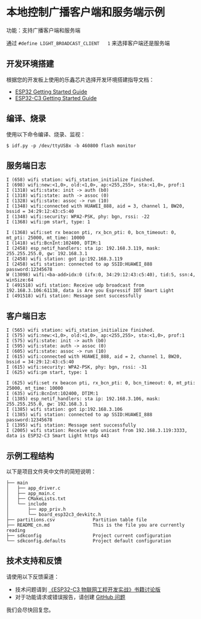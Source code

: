 # 本地控制广播客户端和服务端示例

功能：支持广播客户端和服务端

通过 `#define LIGHT_BROADCAST_CLIENT   1` 来选择客户端还是服务端

## 开发环境搭建

根据您的开发板上使用的乐鑫芯片选择开发环境搭建指导文档：

- [ESP32 Getting Started Guide](https://docs.espressif.com/projects/esp-idf/en/v4.3.2/get-started/index.html)
- [ESP32-C3 Getting Started Guide](https://docs.espressif.com/projects/esp-idf/en/v4.3.2/esp32c3/get-started/index.html)

## 编译、烧录

使用以下命令编译、烧录、监视：

```shell
$ idf.py -p /dev/ttyUSBx -b 460800 flash monitor
```

## 服务端日志

```
I (658) wifi station: wifi_station_initialize finished.
I (698) wifi:new:<1,0>, old:<1,0>, ap:<255,255>, sta:<1,0>, prof:1
I (1318) wifi:state: init -> auth (b0)
I (1318) wifi:state: auth -> assoc (0)
I (1328) wifi:state: assoc -> run (10)
I (1348) wifi:connected with HUAWEI_888, aid = 3, channel 1, BW20, bssid = 34:29:12:43:c5:40
I (1348) wifi:security: WPA2-PSK, phy: bgn, rssi: -22
I (1368) wifi:pm start, type: 1

I (1368) wifi:set rx beacon pti, rx_bcn_pti: 0, bcn_timeout: 0, mt_pti: 25000, mt_time: 10000
I (1418) wifi:BcnInt:102400, DTIM:1
I (2458) esp_netif_handlers: sta ip: 192.168.3.119, mask: 255.255.255.0, gw: 192.168.3.1
I (2458) wifi station: got ip:192.168.3.119
I (2458) wifi station: connected to ap SSID:HUAWEI_888 password:12345678
W (13098) wifi:<ba-add>idx:0 (ifx:0, 34:29:12:43:c5:40), tid:5, ssn:4, winSize:64
I (491518) wifi station: Receive udp broadcast from 192.168.3.106:61138, data is Are you Espressif IOT Smart Light
I (491518) wifi station: Message sent successfully
```

## 客户端日志

```
I (565) wifi station: wifi_station_initialize finished.
I (575) wifi:new:<1,0>, old:<1,0>, ap:<255,255>, sta:<1,0>, prof:1
I (575) wifi:state: init -> auth (b0)
I (595) wifi:state: auth -> assoc (0)
I (605) wifi:state: assoc -> run (10)
I (615) wifi:connected with HUAWEI_888, aid = 2, channel 1, BW20, bssid = 34:29:12:43:c5:40
I (615) wifi:security: WPA2-PSK, phy: bgn, rssi: -31
I (625) wifi:pm start, type: 1

I (625) wifi:set rx beacon pti, rx_bcn_pti: 0, bcn_timeout: 0, mt_pti: 25000, mt_time: 10000
I (635) wifi:BcnInt:102400, DTIM:1
I (1385) esp_netif_handlers: sta ip: 192.168.3.106, mask: 255.255.255.0, gw: 192.168.3.1
I (1385) wifi station: got ip:192.168.3.106
I (1385) wifi station: connected to ap SSID:HUAWEI_888 password:12345678
I (1395) wifi station: Message sent successfully
I (2005) wifi station: Receive udp unicast from 192.168.3.119:3333, data is ESP32-C3 Smart Light https 443
```
## 示例工程结构

以下是项目文件夹中文件的简短说明：

```
├── main
│   ├── app_driver.c
│   ├── app_main.c
│   ├── CMakeLists.txt
│   └── include
│       ├── app_priv.h
│       └── board_esp32c3_devkitc.h
├── partitions.csv              Partition table file
├── README_cn.md                This is the file you are currently reading
├── sdkconfig                   Project current configuration
└── sdkconfig.defaults          Project default configuration
```

## 技术支持和反馈

请使用以下反馈渠道：

* 技术问题请到 [《ESP32-C3 物联网工程开发实战》书籍讨论版](https://esp32.com/)
* 对于功能请求或错误报告，请创建 [GitHub 问题](https://github.com/espressif/book-esp32c3-iot-projects/issues)

我们会尽快回复您。
